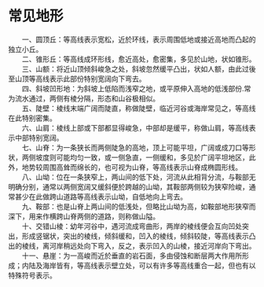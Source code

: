 # 常见地形  

&emsp;&emsp;一、圆顶丘：等高线表示宽松，近於环线，表示周围低地或接近高地而凸起的独立小丘。  
&emsp;&emsp;二、锥形丘：等高线成环形线，愈近高处，愈密集，多见於山地，状如锥形。  
&emsp;&emsp;三、山额：将近山顶倾斜峻急之处，斜坡忽然缓平凸出，状如人额，由此过後至山顶等高线表示此部份特别宽阔向下弯去。  
&emsp;&emsp;四、斜坡凹形地：为斜坡上低陷而浅窄之地，或平原伸入高地的低浅部份.常为流水通过，两侧有棱分隔，形态和山谷极相似。  
&emsp;&emsp;五、陡壁：棱线末端广阔而陡直，称做陡壁，临近河谷或海岸常见之，等高线在此特别密集。  
&emsp;&emsp;六、山肩：棱线上部或下部都显得峻急，中部却是缓平，称做山肩，等高线表示中部特别宽阔。  
&emsp;&emsp;七、山脊：为一条狭长而两侧陡急的高地，顶上可能平坦，广阔或成刀口等形状，两侧坡度则可能均匀一致，或一侧急直，一侧缓和，多见於广阔平坦地区，此外，地势较周围高耸而绵长的，也可视为山脊，等高线表示山脊成椭圆形线。  
&emsp;&emsp;八、山坳：位在一条狭窄上，两山间的低下处，河流从此相背分流，与鞍部无明确分别，通常以两侧宽阔又缓斜便於跨越的山坳，其鞍部两侧较为狭窄险峻，通常甚少在此做跨山道路等高线表示山坳，自低地向上弯去。  
&emsp;&emsp;九、鞍部：也是山脊上两山间的低浅处，但略比山坳为高，如鞍部地形狭窄而深下，用来作横跨山脊两侧的道路，则称做山隘。  
&emsp;&emsp;十、交错山棱：幼年河谷中，遇河流成弯曲形，两岸的棱线便会互向凹处突出，形成竖锯状，突出的棱线，倾斜缓和，凹入的棱线，倾斜较陡，等高线表示凸出的棱线，离河岸稍远处向下弯入，反之，表示凹入的山棱，接近河岸向下弯出。  
&emsp;&emsp;十一、悬崖：为一高峻而近於垂直的岩石面，多由侵蚀和断层两大作用所形成；内陆及海岸皆有，等高线表示壁立处，可以有许多等高线重合一起，但也有以特殊符号表示。  